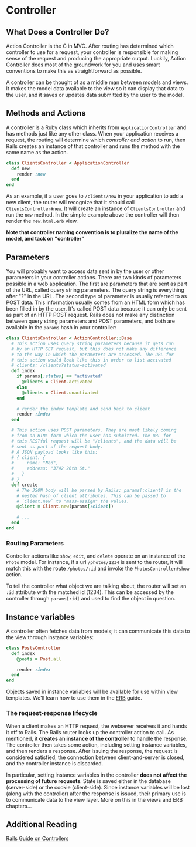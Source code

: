 # Controller

## What Does a Controller Do?

Action Controller is the C in MVC. After routing has determined which
controller to use for a request, your controller is responsible for
making sense of the request and producing the appropriate
output. Luckily, Action Controller does most of the groundwork for you
and uses smart conventions to make this as straightforward as
possible.

A controller can be thought of as a middle man between models and
views. It makes the model data available to the view so it can display
that data to the user, and it saves or updates data submitted by the
user to the model.

## Methods and Actions

A controller is a Ruby class which inherits from
`ApplicationController` and has methods just like any other
class. When your application receives a request, the routing will
determine which *controller and action* to run, then Rails creates an
instance of that controller and runs the method with the same name as
the action.

```ruby
class ClientsController < ApplicationController
  def new
    render :new
  end
end
```

As an example, if a user goes to `/clients/new` in your application to
add a new client, the router will recognize that it should call
`ClientsController#new`. It will create an instance of
`ClientsController` and run the `new` method. In the simple example
above the controller will then render the `new.html.erb` view.

**Note that controller naming convention is to pluralize the name of
the model, and tack on "controller"**

## Parameters

You will probably want to access data sent in by the user or other
parameters in your controller actions. There are two kinds of
parameters possible in a web application. The first are parameters
that are sent as part of the URL, called query string parameters. The
query string is everything after "?" in the URL. The second type of
parameter is usually referred to as POST data. This information
usually comes from an HTML form which has been filled in by the
user. It's called POST data because it can only be sent as part of an
HTTP POST request. Rails does not make any distinction between query
string parameters and POST parameters, and both are available in the
`params` hash in your controller:

```ruby
class ClientsController < ActionController::Base
  # This action uses query string parameters because it gets run
  # by an HTTP GET request, but this does not make any difference
  # to the way in which the parameters are accessed. The URL for
  # this action would look like this in order to list activated
  # clients: /clients?status=activated
  def index
    if params[:status] == "activated"
      @clients = Client.activated
    else
      @clients = Client.unactivated
    end

    # render the index template and send back to client
    render :index
  end

  # This action uses POST parameters. They are most likely coming
  # from an HTML form which the user has submitted. The URL for
  # this RESTful request will be "/clients", and the data will be
  # sent as part of the request body.
  # A JSON payload looks like this:
  # { client: {
  #     name: "Ned",
  #     address: "3742 26th St."
  #   }
  # }
  def create
    # The JSON body will be parsed by Rails; params[:client] is the
    # nested hash of client attributes. This can be passed to
    # `Client.new` to "mass-assign" the values.
    @client = Client.new(params[:client])

    # ...
  end
end
```

### Routing Parameters

Controller actions like `show`, `edit`, and `delete` operate on an
instance of the `Photo` model. For instance, if a url `/photos/1234`
is sent to the router, it will match this with the route `/photos/:id`
and invoke the `PhotosController#show` action.

To tell the controller what object we are talking about, the router
will set an `:id` attribute with the matched id (1234). This can be
accessed by the controller through `params[:id]` and used to find the
object in question.

## Instance variables

A controller often fetches data from models; it can communicate this
data to the view through instance variables:

```ruby
class PostsController
  def index
    @posts = Post.all

    render :index
  end
end
```

Objects saved in instance variables will be available for use within
view templates. We'll learn how to use them in the [ERB](erb.html)
guide.

### The request-response lifecycle

When a client makes an HTTP request, the websever receives it and
hands it off to Rails. The Rails router looks up the controller action
to call. As mentioned, it **creates an instance of the controller** to
handle the response. The controller then takes some action, including
setting instance variables, and then renders a response. After issuing
the response, the request is considered satisfied, the connection
between client-and-server is closed, and the controller instance is
discarded.

In particular, setting instance variables in the controller **does not
affect the processing of future requests**. State is saved either in
the database (server-side) or the cookie (client-side). Since instance
variables will be lost (along with the controller) after the response
is issued, their primary use is to communicate data to the view
layer. More on this in the views and ERB chapters...

## Additional Reading

[Rails Guide on Controllers][rails-controllers]

[rails-controllers]: http://guides.rubyonrails.org/action_controller_overview.html
